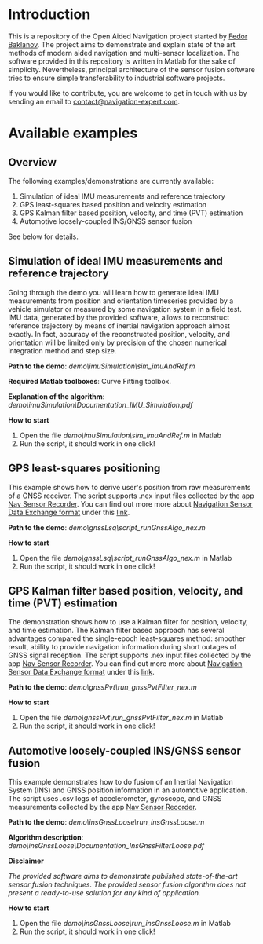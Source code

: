 # Introduction

This is a repository of the Open Aided Navigation project started by [Fedor Baklanov](https://navigation-expert.com/about_us). 
The project aims to demonstrate and explain state of the art methods of modern aided navigation and multi-sensor localization.
The software provided in this repository is written in Matlab for the sake of simplicity. Nevertheless, principal
architecture of the sensor fusion software tries to ensure simple transferability to industrial software projects.

If you would like to contribute, you are welcome to get in touch with us by sending an email to <contact@navigation-expert.com>.

# Available examples

## Overview

The following examples/demonstrations are currently available:

1. Simulation of ideal IMU measurements and reference trajectory
2. GPS least-squares based position and velocity estimation
3. GPS Kalman filter based position, velocity, and time (PVT) estimation
4. Automotive loosely-coupled INS/GNSS sensor fusion

See below for details.

## Simulation of ideal IMU measurements and reference trajectory

Going through the demo you will learn how to generate ideal IMU measurements from position and orientation timeseries
provided by a vehicle simulator or measured by some navigation system in a field test. IMU data, generated by the provided
software, allows to reconstruct reference trajectory by means of inertial navigation approach almost exactly. In fact,
accuracy of the reconstructed position, velocity, and orientation will be limited only by precision of the chosen numerical
integration method and step size.

**Path to the demo**: *demo\imuSimulation\sim_imuAndRef.m*

**Required Matlab toolboxes**: Curve Fitting toolbox.

**Explanation of the algorithm**: *demo\imuSimulation\Documentation_IMU_Simulation.pdf*

**How to start**

1. Open the file *demo\imuSimulation\sim_imuAndRef.m* in Matlab
2. Run the script, it should work in one click!

## GPS least-squares positioning

This example shows how to derive user's position from raw measurements of a GNSS receiver. The script supports
.nex input files collected by the app [Nav Sensor Recorder](https://navigation-expert.com/software). You can find
out more more about [Navigation Sensor Data Exchange format](https://navigation-expert.com/nex_format#ul-id-header-sitename)
 under this [link](https://navigation-expert.com/nex_format#ul-id-header-sitename).

**Path to the demo**: *demo\gnssLsq\script_runGnssAlgo_nex.m*

**How to start**

1. Open the file *demo\gnssLsq\script_runGnssAlgo_nex.m* in Matlab
2. Run the script, it should work in one click!

## GPS Kalman filter based position, velocity, and time (PVT) estimation

The demonstration shows how to use a Kalman filter for position, velocity, and time estimation. The Kalman filter based
approach has several advantages compared the single-epoch least-squares method: smoother result, ability to provide navigation
information during short outages of GNSS signal reception. The script supports
.nex input files collected by the app [Nav Sensor Recorder](https://navigation-expert.com/software). You can find
out more more about [Navigation Sensor Data Exchange format](https://navigation-expert.com/nex_format#ul-id-header-sitename)
 under this [link](https://navigation-expert.com/nex_format#ul-id-header-sitename).
 
**Path to the demo**: *demo\gnssPvt\run_gnssPvtFilter_nex.m*

**How to start**

1. Open the file *demo\gnssPvt\run_gnssPvtFilter_nex.m* in Matlab
2. Run the script, it should work in one click!

## Automotive loosely-coupled INS/GNSS sensor fusion

This example demonstrates how to do fusion of an Inertial Navigation System (INS) and GNSS position information
in an automotive application. The script uses .csv logs of accelerometer, gyroscope, and GNSS measurements
collected by the app [Nav Sensor Recorder](https://navigation-expert.com/software). 

**Path to the demo**: *demo\insGnssLoose\run_insGnssLoose.m*

**Algorithm description**: *demo\insGnssLoose\Documentation_InsGnssFilterLoose.pdf*

**Disclaimer**

*The provided software aims to demonstrate published state-of-the-art sensor fusion techniques. The provided sensor
fusion algorithm does not present a ready-to-use solution for any kind of application.*

**How to start**

1. Open the file *demo\insGnssLoose\run_insGnssLoose.m* in Matlab
2. Run the script, it should work in one click!

